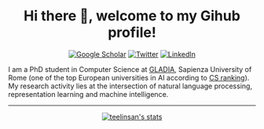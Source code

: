 <!--- ### Hi there 👋 --->

<h1 align="center"> Hi there 👋, welcome to my Gihub profile!</h1>

<p align="center">
  <a href="https://scholar.google.com/citations?user=j2Y_XBIAAAAJ"><img alt="Google Scholar" title="Google Scholar"src="https://img.shields.io/badge/Google_Scholar-4285F4?style=for-the-badge&logo=googlescholar&logoColor=white"></a>
  <a href="https://twitter.com/teelinsan"><img alt="Twitter" title="Twitter" src="https://img.shields.io/badge/Twitter-1DA1F2?style=for-the-badge&logo=twitter&logoColor=white"/></a>
  <a href="https://it.linkedin.com/in/andreasantilli"><img alt="LinkedIn" title="LinkedIn"src="https://img.shields.io/badge/linkedin-%230077B5.svg?&style=for-the-badge&logo=linkedin&logoColor=white"></a>
</p>

I am a PhD student in Computer Science at [GLADIA](https://gladia.di.uniroma1.it), Sapienza University of Rome (one of the top European universities in AI according to [CS ranking](https://csrankings.org/#/index?ai&vision&mlmining&nlp&europe)). My research activity lies at the intersection of natural language processing, representation learning and machine intelligence.

---

<p align="center">
<a href="https://github.com/anuraghazra/github-readme-stats"><img alt="teelinsan's stats" src="https://github-readme-stats.vercel.app/api?username=teelinsan&show_icons=true&count_private=true&include_all_commits=true&hide=issues,contribs"></a><br>
</p>





<!--
**teelinsan/teelinsan** is a ✨ _special_ ✨ repository because its `README.md` (this file) appears on your GitHub profile.

Here are some ideas to get you started:

- 🔭 I’m currently working on ...
- 🌱 I’m currently learning ...
- 👯 I’m looking to collaborate on ...
- 🤔 I’m looking for help with ...
- 💬 Ask me about ...
- 📫 How to reach me: ...
- 😄 Pronouns: ...
- ⚡ Fun fact: ...
-->
